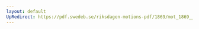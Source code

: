 ```yaml
---
layout: default
UpRedirect: https://pdf.swedeb.se/riksdagen-motions-pdf/1869/mot_1869__ak__00304/mot_1869__ak__00304_002.pdf
---
```

